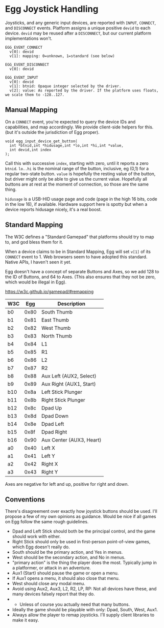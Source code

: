 # Egg Joystick Handling

Joysticks, and any generic input devices, are reported with `INPUT`, `CONNECT`, and `DISCONNECT` events.
Platform assigns a unique positive `devid` to each device.
`devid` may be reused after a `DISCONNECT`, but our current platform implementations won't.

```
EGG_EVENT_CONNECT
  v[0]: devid
  v[1]: mapping: 0=unknown, 1=standard (see below)
  
EGG_EVENT_DISCONNECT
  v[0]: devid
  
EGG_EVENT_INPUT
  v[0]: devid
  v[1]: btnid: Opaque integer selected by the driver.
  v[2]: value: As reported by the driver. If the platform uses floats, we scale them to -128..127.
```

## Manual Mapping

On a `CONNECT` event, you're expected to query the device IDs and capabilities, and map accordingly.
We provide client-side helpers for this. (but it's outside the jurisdiction of Egg proper).

```
void egg_input_device_get_button(
  int *btnid,int *hidusage,int *lo,int *hi,int *value,
  int devid,int index
);
```

Call this with successive `index`, starting with zero, until it reports a zero `btnid`.
`lo..hi` is the nominal range of the button, inclusive, eg (0,1) for a regular two-state button.
`value` is hopefully the resting value of the button, but driver might only be able to give us the current value.
Hopefully all buttons are at rest at the moment of connection, so those are the same thing.

`hidusage` is a USB-HID usage page and code (page in the high 16 bits, code in the low 16), if available.
Hardware support here is spotty but when a device reports hidusage nicely, it's a real boost.

## Standard Mapping

The W3C defines a "Standard Gamepad" that platforms should try to map to, and god bless them for it.

When a device claims to be in Standard Mapping, Egg will set `v[1]` of its `CONNECT` event to 1.
Web browsers seem to have adopted this standard. Native APIs, I haven't seen it yet.

Egg doesn't have a concept of separate Buttons and Axes, so we add 128 to the ID of Buttons, and 64 to Axes.
(This also ensures that they not be zero, which would be illegal in Egg).

https://w3c.github.io/gamepad/#remapping

| W3C | Egg  | Description |
|-----|------|-------------|
| b0  | 0x80 | South Thumb |
| b1  | 0x81 | East Thumb |
| b2  | 0x82 | West Thumb |
| b3  | 0x83 | North Thumb |
| b4  | 0x84 | L1 |
| b5  | 0x85 | R1 |
| b6  | 0x86 | L2 |
| b7  | 0x87 | R2 |
| b8  | 0x88 | Aux Left (AUX2, Select) |
| b9  | 0x89 | Aux Right (AUX1, Start) |
| b10 | 0x8a | Left Stick Plunger |
| b11 | 0x8b | Right Stick Plunger |
| b12 | 0x8c | Dpad Up |
| b13 | 0x8d | Dpad Down |
| b14 | 0x8e | Dpad Left |
| b15 | 0x8f | Dpad Right |
| b16 | 0x90 | Aux Center (AUX3, Heart) |
| a0  | 0x40 | Left X |
| a1  | 0x41 | Left Y |
| a2  | 0x42 | Right X |
| a3  | 0x43 | Right Y |

Axes are negative for left and up, positive for right and down.

## Conventions

There's disagreement over exactly how joystick buttons should be used.
I'll propose a few of my own opinions as guidance.
Would be nice if all games on Egg follow the same rough guidelines.

- Dpad and Left Stick should both be the principal control, and the game should work with either.
- Right Stick should only be used in first-person point-of-view games, which Egg doesn't really do.
- South should be the primary action, and Yes in menus.
- West should be the secondary action, and No in menus.
- "primary action" is the thing the player does the most. Typically jump in a platformer, or attack in an adventure.
- Aux1 (Start) should pause the game or open a menu.
- If Aux1 opens a menu, it should also close that menu.
- West should close any modal menu.
- Avoid using Aux2, Aux3, L2, R2, LP, RP: Not all devices have these, and many devices falsely report that they do.
- - Unless of course you actually need that many buttons.
- Ideally the game should be playable with only: Dpad, South, West, Aux1.
- Always allow the player to remap joysticks. I'll supply client libraries to make it easy.
